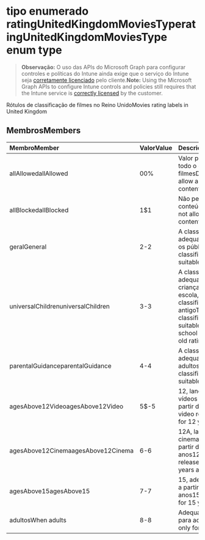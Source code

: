 # <a name="ratingunitedkingdommoviestype-enum-type"></a><span data-ttu-id="2c7e6-101">tipo enumerado ratingUnitedKingdomMoviesType</span><span class="sxs-lookup"><span data-stu-id="2c7e6-101">ratingUnitedKingdomMoviesType enum type</span></span>

> <span data-ttu-id="2c7e6-102">**Observação:** O uso das APIs do Microsoft Graph para configurar controles e políticas do Intune ainda exige que o serviço do Intune seja [corretamente licenciado](https://go.microsoft.com/fwlink/?linkid=839381) pelo cliente.</span><span class="sxs-lookup"><span data-stu-id="2c7e6-102">**Note:** Using the Microsoft Graph APIs to configure Intune controls and policies still requires that the Intune service is [correctly licensed](https://go.microsoft.com/fwlink/?linkid=839381) by the customer.</span></span>

<span data-ttu-id="2c7e6-103">Rótulos de classificação de filmes no Reino Unido</span><span class="sxs-lookup"><span data-stu-id="2c7e6-103">Movies rating labels in United Kingdom</span></span>
## <a name="members"></a><span data-ttu-id="2c7e6-104">Membros</span><span class="sxs-lookup"><span data-stu-id="2c7e6-104">Members</span></span>
|<span data-ttu-id="2c7e6-105">Membro</span><span class="sxs-lookup"><span data-stu-id="2c7e6-105">Member</span></span>|<span data-ttu-id="2c7e6-106">Valor</span><span class="sxs-lookup"><span data-stu-id="2c7e6-106">Value</span></span>|<span data-ttu-id="2c7e6-107">Descrição</span><span class="sxs-lookup"><span data-stu-id="2c7e6-107">Description</span></span>|
|:---|:---|:---|
|<span data-ttu-id="2c7e6-108">allAllowed</span><span class="sxs-lookup"><span data-stu-id="2c7e6-108">allAllowed</span></span>|<span data-ttu-id="2c7e6-109">0</span><span class="sxs-lookup"><span data-stu-id="2c7e6-109">0%</span></span>|<span data-ttu-id="2c7e6-110">Valor padrão, permitir todo o conteúdo de filmes</span><span class="sxs-lookup"><span data-stu-id="2c7e6-110">Default value, allow all movies content</span></span>|
|<span data-ttu-id="2c7e6-111">allBlocked</span><span class="sxs-lookup"><span data-stu-id="2c7e6-111">allBlocked</span></span>|<span data-ttu-id="2c7e6-112">1</span><span class="sxs-lookup"><span data-stu-id="2c7e6-112">$1</span></span>|<span data-ttu-id="2c7e6-113">Não permitir nenhum conteúdo de filmes</span><span class="sxs-lookup"><span data-stu-id="2c7e6-113">Do not allow any movies content</span></span>|
|<span data-ttu-id="2c7e6-114">geral</span><span class="sxs-lookup"><span data-stu-id="2c7e6-114">General</span></span>|<span data-ttu-id="2c7e6-115">2</span><span class="sxs-lookup"><span data-stu-id="2c7e6-115">-2</span></span>|<span data-ttu-id="2c7e6-116">A classificação U é adequada para todos os públicos</span><span class="sxs-lookup"><span data-stu-id="2c7e6-116">The U classification is suitable for all ages</span></span>|
|<span data-ttu-id="2c7e6-117">universalChildren</span><span class="sxs-lookup"><span data-stu-id="2c7e6-117">universalChildren</span></span>|<span data-ttu-id="2c7e6-118">3</span><span class="sxs-lookup"><span data-stu-id="2c7e6-118">-3</span></span>|<span data-ttu-id="2c7e6-119">A classificação UC é adequada para crianças na pré-escola, um rótulo de classificação antigo</span><span class="sxs-lookup"><span data-stu-id="2c7e6-119">The UC classification is suitable for pre-school children, an old rating label</span></span>|
|<span data-ttu-id="2c7e6-120">parentalGuidance</span><span class="sxs-lookup"><span data-stu-id="2c7e6-120">parentalGuidance</span></span>|<span data-ttu-id="2c7e6-121">4</span><span class="sxs-lookup"><span data-stu-id="2c7e6-121">-4</span></span>|<span data-ttu-id="2c7e6-122">A classificação PG é adequada para adultos</span><span class="sxs-lookup"><span data-stu-id="2c7e6-122">The PG classification is suitable for mature</span></span>|
|<span data-ttu-id="2c7e6-123">agesAbove12Video</span><span class="sxs-lookup"><span data-stu-id="2c7e6-123">agesAbove12Video</span></span>|<span data-ttu-id="2c7e6-124">5</span><span class="sxs-lookup"><span data-stu-id="2c7e6-124">$-5</span></span>|<span data-ttu-id="2c7e6-125">12, lançamentos de vídeos adequados a partir dos 12 anos</span><span class="sxs-lookup"><span data-stu-id="2c7e6-125">12, video release suitable for 12 years and over</span></span>|
|<span data-ttu-id="2c7e6-126">agesAbove12Cinema</span><span class="sxs-lookup"><span data-stu-id="2c7e6-126">agesAbove12Cinema</span></span>|<span data-ttu-id="2c7e6-127">6</span><span class="sxs-lookup"><span data-stu-id="2c7e6-127">-6</span></span>|<span data-ttu-id="2c7e6-128">12A, lançamentos no cinema adequados a partir dos 12 anos</span><span class="sxs-lookup"><span data-stu-id="2c7e6-128">12A, cinema release suitable for 12 years and over</span></span>|
|<span data-ttu-id="2c7e6-129">agesAbove15</span><span class="sxs-lookup"><span data-stu-id="2c7e6-129">agesAbove15</span></span>|<span data-ttu-id="2c7e6-130">7</span><span class="sxs-lookup"><span data-stu-id="2c7e6-130">-7</span></span>|<span data-ttu-id="2c7e6-131">15, adequado apenas a partir dos 15 anos</span><span class="sxs-lookup"><span data-stu-id="2c7e6-131">15, suitable only for 15 years and older</span></span>|
|<span data-ttu-id="2c7e6-132">adultos</span><span class="sxs-lookup"><span data-stu-id="2c7e6-132">When adults</span></span>|<span data-ttu-id="2c7e6-133">8</span><span class="sxs-lookup"><span data-stu-id="2c7e6-133">-8</span></span>|<span data-ttu-id="2c7e6-134">Adequado somente para adultos</span><span class="sxs-lookup"><span data-stu-id="2c7e6-134">Suitable only for adults</span></span>|



